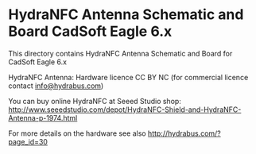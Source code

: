 HydraNFC Antenna Schematic and Board CadSoft Eagle 6.x
========

This directory contains HydraNFC Antenna Schematic and Board for CadSoft Eagle 6.x

HydraNFC Antenna: Hardware licence CC BY NC (for commercial licence contact info@hydrabus.com)

You can buy online HydraNFC at Seeed Studio shop:
http://www.seeedstudio.com/depot/HydraNFC-Shield-and-HydraNFC-Antenna-p-1974.html

For more details on the hardware see also http://hydrabus.com/?page_id=30
